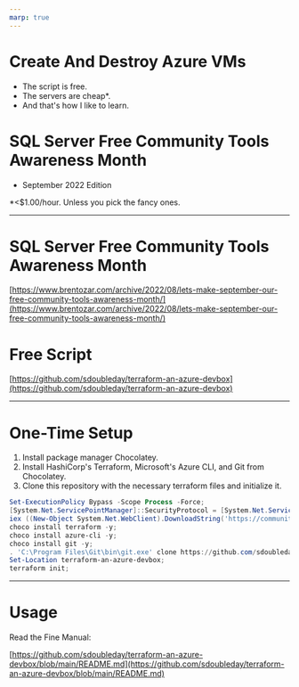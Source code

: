 ```yaml
---
marp: true
---
```


# Create And Destroy Azure VMs
- The script is free.
- The servers are cheap*.
- And that's how I like to learn.
# SQL Server Free Community Tools Awareness Month
- September 2022 Edition

*<$1.00/hour. Unless you pick the fancy ones.

---

# SQL Server Free Community Tools Awareness Month
[https://www.brentozar.com/archive/2022/08/lets-make-september-our-free-community-tools-awareness-month/](https://www.brentozar.com/archive/2022/08/lets-make-september-our-free-community-tools-awareness-month/)

# Free Script
[https://github.com/sdoubleday/terraform-an-azure-devbox](https://github.com/sdoubleday/terraform-an-azure-devbox)

---

# One-Time Setup

1. Install package manager Chocolatey.
1. Install HashiCorp's Terraform, Microsoft's Azure CLI, and Git from Chocolatey.
1. Clone this repository with the necessary terraform files and initialize it.

```powershell
Set-ExecutionPolicy Bypass -Scope Process -Force;
[System.Net.ServicePointManager]::SecurityProtocol = [System.Net.ServicePointManager]::SecurityProtocol -bor 3072;
iex ((New-Object System.Net.WebClient).DownloadString('https://community.chocolatey.org/install.ps1'));
choco install terraform -y;
choco install azure-cli -y;
choco install git -y;
. 'C:\Program Files\Git\bin\git.exe' clone https://github.com/sdoubleday/terraform-an-azure-devbox.git;
Set-Location terraform-an-azure-devbox;
terraform init;
```

---

# Usage

Read the Fine Manual:

[https://github.com/sdoubleday/terraform-an-azure-devbox/blob/main/README.md](https://github.com/sdoubleday/terraform-an-azure-devbox/blob/main/README.md)
